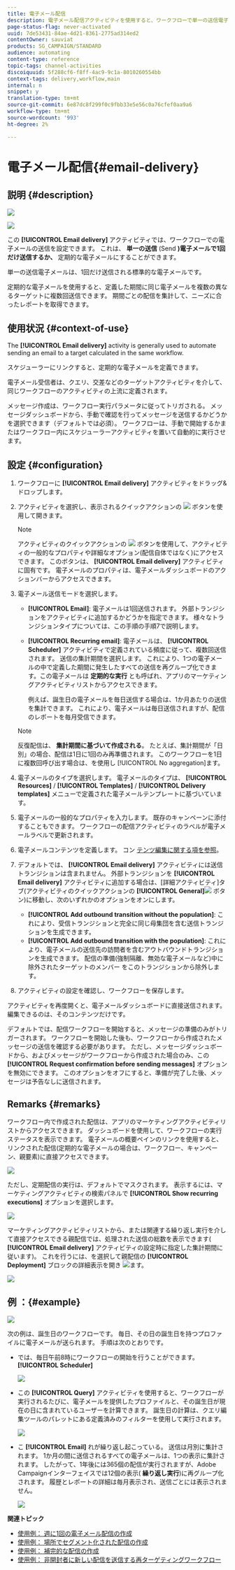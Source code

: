 ```yaml
---
title: 電子メール配信
description: 電子メール配信アクティビティを使用すると、ワークフローで単一の送信電子メールまたは定期的な電子メールを送信する設定ができます。
page-status-flag: never-activated
uuid: 7de53431-84ae-4d21-8361-2775ad314ed2
contentOwner: sauviat
products: SG_CAMPAIGN/STANDARD
audience: automating
content-type: reference
topic-tags: channel-activities
discoiquuid: 5f288cf6-f8ff-4ac9-9c1a-8010260554bb
context-tags: delivery,workflow,main
internal: n
snippet: y
translation-type: tm+mt
source-git-commit: 6e87dc8f299f0c9fbb33e5e56c0a76cfef0aa9a6
workflow-type: tm+mt
source-wordcount: '993'
ht-degree: 2%

---
```



# 電子メール配信{#email-delivery}

## 説明 {#description}

![](assets/email.png)

![](assets/recurrentemail.png)

この **[!UICONTROL Email delivery]** アクティビティでは、ワークフローでの電子メールの送信を設定できます。 これは、 **単一の送信** (Send **)電子メールで1回だけ送信するか、** 定期的な電子メールにすることができます。

単一の送信電子メールは、1回だけ送信される標準的な電子メールです。

定期的な電子メールを使用すると、定義した期間に同じ電子メールを複数の異なるターゲットに複数回送信できます。 期間ごとの配信を集計して、ニーズに合ったレポートを取得できます。

## 使用状況 {#context-of-use}

The **[!UICONTROL Email delivery]** activity is generally used to automate sending an email to a target calculated in the same workflow.

スケジューラーにリンクすると、定期的な電子メールを定義できます。

電子メール受信者は、クエリ、交差などのターゲットアクティビティを介して、同じワークフローのアクティビティの上流に定義されます。

メッセージ作成は、ワークフロー実行パラメータに従ってトリガされる。 メッセージダッシュボードから、手動で確認を行ってメッセージを送信するかどうかを選択できます（デフォルトでは必須）。 ワークフローは、手動で開始するかまたはワークフロー内にスケジューラーアクティビティを置いて自動的に実行させます。

## 設定 {#configuration}

1. ワークフローに **[!UICONTROL Email delivery]** アクティビティをドラッグ&amp;ドロップします。
1. アクティビティを選択し、表示されるクイックアクションの ![](assets/edit_darkgrey-24px.png) ボタンを使用して開きます。

   >[!NOTE]
   >
   >アクティビティのクイックアクションの ![](assets/dlv_activity_params-24px.png) ボタンを使用して、アクティビティの一般的なプロパティや詳細なオプション(配信自体ではなく)にアクセスできます。 このボタンは、 **[!UICONTROL Email delivery]** アクティビティに固有です。 電子メールのプロパティは、電子メールダッシュボードのアクションバーからアクセスできます。

1. 電子メール送信モードを選択します。

   * **[!UICONTROL Email]**: 電子メールは1回送信されます。 外部トランジションをアクティビティに追加するかどうかを指定できます。 様々なトランジションタイプについては、この手順の手順7で説明します。
   * **[!UICONTROL Recurring email]**: 電子メールは、 **[!UICONTROL Scheduler]** アクティビティで定義されている頻度に従って、複数回送信されます。 送信の集計期間を選択します。 これにより、1つの電子メールの中で定義した期間に発生したすべての送信を再グループ化できます。この電子メールは **定期的な実行** とも呼ばれ、アプリのマーケティングアクティビティリストからアクセスできます。

      例えば、誕生日の電子メールを毎日送信する場合は、1か月あたりの送信を集計できます。 これにより、電子メールは毎日送信されますが、配信のレポートを毎月受信できます。
   >[!NOTE]
   >
   >反復配信は、 **集計期間に基づいて作成される**。 たとえば、集計期間が「日別」の場合、配信は1日に1回のみ再準備されます。 このワークフローを1日に複数回呼び出す場合は、を使用し [!UICONTROL No aggregation]ます。

1. 電子メールのタイプを選択します。 電子メールのタイプは、 **[!UICONTROL Resources]** / **[!UICONTROL Templates]** / **[!UICONTROL Delivery templates]** メニューで定義された電子メールテンプレートに基づいています。
1. 電子メールの一般的なプロパティを入力します。 既存のキャンペーンに添付することもできます。 ワークフローの配信アクティビティのラベルが電子メールラベルで更新されます。
1. 電子メールコンテンツを定義します。 コン [テンツ編集に関する項を参照](../../designing/using/designing-content-in-adobe-campaign.md)。
1. デフォルトでは、 **[!UICONTROL Email delivery]** アクティビティには送信トランジションは含まれません。 外部トランジションを **[!UICONTROL Email delivery]** アクティビティに追加する場合は、[詳細アクティビティ]タブ(アクティビティのクイックアクションの **[!UICONTROL General]**![](assets/dlv_activity_params-24px.png) ボタン)に移動し、次のいずれかのオプションをオンにします。

   * **[!UICONTROL Add outbound transition without the population]**: これにより、受信トランジションと完全に同じ母集団を含む送信トランジションを生成できます。
   * **[!UICONTROL Add outbound transition with the population]**: これにより、電子メールの送信先の訪問者を含むアウトバウンドトランジションを生成できます。 配信の準備(強制隔離、無効な電子メールなど)中に除外されたターゲットのメンバー をこのトランジションから除外します。

1. アクティビティの設定を確認し、ワークフローを保存します。

アクティビティを再度開くと、電子メールダッシュボードに直接送信されます。 編集できるのは、そのコンテンツだけです。

デフォルトでは、配信ワークフローを開始すると、メッセージの準備のみがトリガーされます。 ワークフローを開始した後も、ワークフローから作成されたメッセージの送信を確認する必要があります。 ただし、メッセージダッシュボードから、およびメッセージがワークフローから作成された場合のみ、この **[!UICONTROL Request confirmation before sending messages]** オプションを無効にできます。 このオプションをオフにすると、準備が完了した後、メッセージは予告なしに送信されます。

## Remarks {#remarks}

ワークフロー内で作成された配信は、アプリのマーケティングアクティビティリストからアクセスできます。 ダッシュボードを使用して、ワークフローの実行ステータスを表示できます。 電子メールの概要ペインのリンクを使用すると、リンクされた配信(定期的な電子メールの場合は、ワークフロー、キャンペーン、親要素)に直接アクセスできます。

![](assets/wkf_display_recurrent_executions_2.png)

ただし、定期配信の実行は、デフォルトでマスクされます。 表示するには、マーケティングアクティビティの検索パネルで **[!UICONTROL Show recurring executions]** オプションを選択します。

![](assets/wkf_display_recurrent_executions.png)

マーケティングアクティビティリストから、または関連する繰り返し実行を介して直接アクセスできる親配信では、処理された送信の総数を表示できます( **[!UICONTROL Email delivery]** アクティビティの設定時に指定した集計期間に従います)。 これを行うには、を選択して親配信の **[!UICONTROL Deployment]** ブロックの詳細表示を開き ![](assets/wkf_dlv_detail_button.png)ます。

![](assets/wkf_display_recurrent_executions_3.png)

## 例 ：{#example}

![](assets/wkf_delivery_example_1.png)

次の例は、誕生日のワークフローです。 毎日、その日の誕生日を持つプロファイルに電子メールが送られます。 手順は次のとおりです。

* では、毎日午前8時にワークフローの開始を行うことができます。 **[!UICONTROL Scheduler]**

   ![](assets/wkf_delivery_example_2.png)

* この **[!UICONTROL Query]** アクティビティを使用すると、ワークフローが実行されるたびに、電子メールを提供したプロファイルと、その誕生日が現在の日に含まれているユーザーを計算できます。 誕生日の計算は、クエリ編集ツールのパレットにある定義済みのフィルターを使用して実行されます。

   ![](assets/wkf_delivery_example_3.png)

* こ **[!UICONTROL Email]** れが繰り返し起こっている。 送信は月別に集計されます。 1か月の間に送信されるすべての電子メールは、1つの表示に集計されます。 したがって、1年後には365個の配信が実行されますが、Adobe Campaignインターフェイスでは12個の表示( **繰り返し実行**)に再グループ化されます。 履歴とレポートの詳細は毎月表示され、送信ごとには表示されません。

   ![](assets/wkf_delivery_example_4.png)

**関連トピック**

* [使用例： 週に1回の電子メール配信の作成](../../automating/using/workflow-weekly-offer.md)
* [使用例： 場所でセグメント化された配信の作成](../../automating/using/workflow-segmentation-location.md)
* [使用例： 補完的な配信の作成](../../automating/using/workflow-created-query-with-complement.md)
* [使用例： 非開封者に新しい配信を送信する再ターゲティングワークフロー](../../automating/using/workflow-cross-channel-retargeting.md)